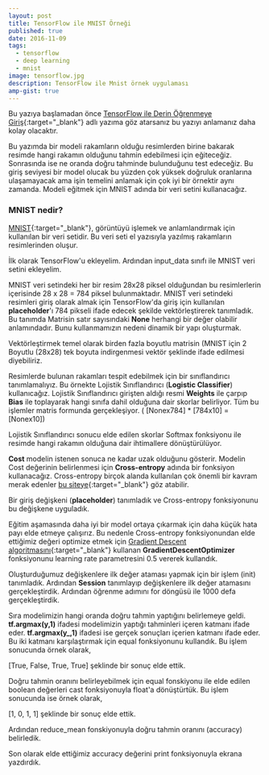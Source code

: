 ```yaml
---
layout: post
title: TensorFlow ile MNIST Örneği
published: true
date: 2016-11-09
tags:
  - tensorflow
  - deep learning
  - mnist
image: tensorflow.jpg
description: TensorFlow ile Mnist örnek uygulaması
amp-gist: true
---
```



Bu yazıya başlamadan önce [TensorFlow ile Derin Öğrenmeye Giriş](https://emredurukn.github.io/2016/11/02/tensorflow-ile-derin-ogrenmeye-giris.html){:target="_blank"} adlı yazıma göz atarsanız bu yazıyı anlamanız daha kolay olacaktır.


Bu yazımda bir modeli rakamların olduğu resimlerden birine bakarak resimde hangi rakamın olduğunu tahmin edebilmesi için eğiteceğiz. Sonrasında ise ne oranda doğru tahminde bulunduğunu test edeceğiz. Bu giriş seviyesi bir model olucak bu yüzden çok yüksek doğruluk oranlarına ulaşamayacak ama işin temelini anlamak için çok iyi bir örnektir aynı zamanda. Modeli eğitmek için MNIST adında bir veri setini kullanacağız.


### MNIST nedir?

[MNIST](https://en.wikipedia.org/wiki/MNIST_database){:target="_blank"}, görüntüyü işlemek ve anlamlandırmak için kullanılan bir veri setidir. Bu veri seti el yazısıyla yazılmış rakamların resimlerinden oluşur.

<center>
	<amp-img width="640" height="360" alt="MNIST" layout="responsive" src="/assets/images/mnist-examples.png"></amp-img>
</center>

İlk olarak TensorFlow'u ekleyelim. Ardından input_data sınıfı ile MNIST veri setini ekleyelim. 

<amp-gist data-gistid="b45773fc81ff92d366d09d11e3038492"
  layout="fixed-height"
  height="450">
</amp-gist>

MNIST veri setindeki her bir resim 28x28 piksel olduğundan bu resimlerlerin içerisinde 28 x 28 = 784 piksel bulunmaktadır. MNIST veri setindeki resimleri giriş olarak almak için TensorFlow'da giriş için kullanılan **placeholder**'ı 784 pikseli ifade edecek şekilde vektörleştirerek tanımladık. Bu tanımda Matrisin satır sayısındaki **None** herhangi bir değer olabilir anlamındadır. Bunu kullanmamızın nedeni dinamik bir yapı oluşturmak.

Vektörleştirmek temel olarak birden fazla boyutlu matrisin (MNIST için 2 Boyutlu (28x28) tek boyuta indirgenmesi vektör şeklinde ifade edilmesi diyebiliriz.


Resimlerde bulunan rakamları tespit edebilmek için bir sınıflandırıcı tanımlamalıyız. Bu örnekte Lojistik Sınıflandırıcı (**Logistic Classifier**) kullanıcağız. Lojistik Sınıflandırıcı girişten aldığı resmi **Weights** ile çarpıp **Bias** ile toplayarak hangi sınıfa dahil olduğuna dair skorlar belirliyor. Tüm bu işlemler matris formunda gerçekleşiyor. ( [Nonex784] * [784x10] = [Nonex10])


Lojistik Sınıflandırıcı sonucu elde edilen skorlar Softmax fonksiyonu ile resimde hangi rakamın olduğuna dair ihtimallere dönüştürülüyor.

<amp-gist data-gistid="b3243e822df779fa8b4e024d596229d5"
  layout="fixed-height"
  height="450">
</amp-gist>

**Cost** modelin istenen sonuca ne kadar uzak olduğunu gösterir. Modelin Cost değerinin belirlenmesi için **Cross-entropy** adında bir fonksiyon kullanacağız. Cross-entropy birçok alanda kullanılan çok önemli bir kavram merak edenler [bu siteye](http://colah.github.io/posts/2015-09-Visual-Information/){:target="_blank"} göz atabilir.

Bir giriş değişkeni (**placeholder**) tanımladık ve Cross-entropy fonksiyonunu bu değişkene uyguladık.

Eğitim aşamasında daha iyi bir model ortaya çıkarmak için daha küçük hata payı elde etmeye çalışırız. Bu nedenle Cross-entropy fonksiyonundan elde ettiğimiz değeri optimize etmek için [Gradient Descent algoritmasını](https://en.wikipedia.org/wiki/Gradient_descent){:target="_blank"} kullanan **GradientDescentOptimizer** fonksiyonunu learning rate parametresini 0.5 vererek kullandık.

<amp-gist data-gistid="45d42a359c43c9666cd928f94647ff74"
  layout="fixed-height"
  height="450">
</amp-gist>

Oluşturduğumuz değişkenlere ilk değer ataması yapmak için bir işlem (init) tanımladık. Ardından **Session** tanımlayıp değişkenlere ilk değer atamasını gerçekleştirdik. Ardından öğrenme adımını for döngüsü ile 1000 defa gerçekleştirdik. 

<amp-gist data-gistid="2b7e3a3f5051ca85a850d13e5d6e7492"
  layout="fixed-height"
  height="450">
</amp-gist>

Sıra modelimizin hangi oranda doğru tahmin yaptığını belirlemeye geldi. **tf.argmax(y,1)** ifadesi modelimizin yaptığı tahminleri içeren katmanı ifade eder. **tf.argmax(y_,1)** ifadesi ise gerçek sonuçları içerien katmanı ifade eder. Bu iki katmanı karşılaştırmak için equal fonksiyonunu kullandık. Bu işlem sonucunda örnek olarak,

[True, False, True, True] şeklinde bir sonuç elde ettik.

Doğru tahmin oranını belirleyebilmek için equal fonskiyonu ile elde edilen boolean değerleri cast fonksiyonuyla float'a dönüştürtük. Bu işlem sonucunda ise örnek olarak,

[1, 0, 1, 1] şeklinde bir sonuç elde ettik.

Ardından reduce_mean fonskiyonuyla doğru tahmin oranını (accuracy) belirledik.

Son olarak elde ettiğimiz accuracy değerini print fonksiyonuyla ekrana yazdırdık.

<amp-gist data-gistid="64302a414decdaef265993f3eb7e404f"
  layout="fixed-height"
  height="450">
</amp-gist>
